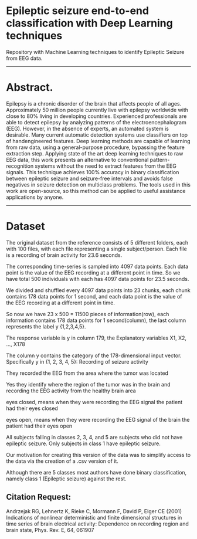 # Epileptic seizure end-to-end classification with Deep Learning techniques
Repository with Machine Learning techniques to identify Epileptic Seizure from EEG data. 

---

# Abstract. 
Epilepsy is a chronic disorder of the brain that affects people of all ages. Approximately 50 million people currently live with epilepsy worldwide with close to 80% living in developing countries. Experienced professionals are able to detect epilepsy by analyzing patterns of the electroencephalogram (EEG). However, in the absence of experts, an automated system is desirable. Many current automatic detection systems use classifiers on top of handengineered features. Deep learning methods are capable of learning from raw data, using a general-purpose procedure, bypassing the feature extraction step. Applying state of the art deep learning techniques to raw EEG data, this work presents an alternative to conventional pattern-recognition systems without the need to extract features from the EEG signals. This technique achieves 100% accuracy in binary classification between epileptic seizure and seizure-free intervals and avoids false negatives in seizure detection on multiclass problems. The tools used in this work are open-source, so this method can be applied to useful assistance applications by anyone.


---

# Dataset
The original dataset from the reference consists of 5 different folders, each with 100 files, with each file representing a single subject/person. Each file is a recording of brain activity for 23.6 seconds.

The corresponding time-series is sampled into 4097 data points. Each data point is the value of the EEG recording at a different point in time. So we have total 500 individuals with each has 4097 data points for 23.5 seconds.

We divided and shuffled every 4097 data points into 23 chunks, each chunk contains 178 data points for 1 second, and each data point is the value of the EEG recording at a different point in time.

So now we have 23 x 500 = 11500 pieces of information(row), each information contains 178 data points for 1 second(column), the last column represents the label y {1,2,3,4,5}.

The response variable is y in column 179, the Explanatory variables X1, X2, ..., X178

The column y contains the category of the 178-dimensional input vector.
Specifically y in {1, 2, 3, 4, 5}:
Recording of seizure activity

They recorded the EEG from the area where the tumor was located

Yes they identify where the region of the tumor was in the brain and recording the EEG activity from the healthy brain area

eyes closed, means when they were recording the EEG signal the patient had their eyes closed

eyes open, means when they were recording the EEG signal of the brain the patient had their eyes open

All subjects falling in classes 2, 3, 4, and 5 are subjects who did not have epileptic seizure. Only subjects in class 1 have epileptic seizure.

Our motivation for creating this version of the data was to simplify access to the data via the creation of a .csv version of it.

Although there are 5 classes most authors have done binary classification, namely class 1 (Epileptic seizure) against the rest.

## Citation Request:
Andrzejak RG, Lehnertz K, Rieke C, Mormann F, David P, Elger CE (2001) Indications of nonlinear deterministic and finite dimensional structures in time series of brain electrical activity: Dependence on recording region and brain state, Phys. Rev. E, 64, 061907
